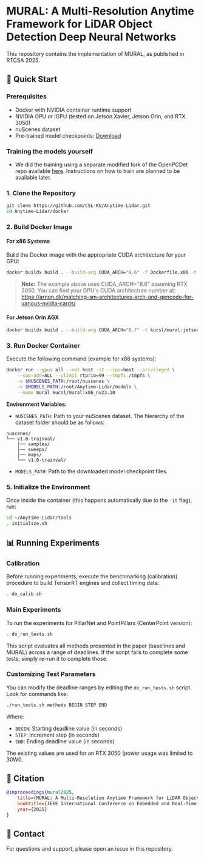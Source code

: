 # MURAL: A Multi-Resolution Anytime Framework for LiDAR Object Detection Deep Neural Networks

This repository contains the implementation of MURAL, as published in RTCSA 2025.

## 🚀 Quick Start

### Prerequisites

- Docker with NVIDIA container runtime support
- NVIDIA GPU or iGPU (tested on Jetson Xavier, Jetson Orin, and RTX 3050)
- nuScenes dataset
- Pre-trained model checkpoints: [Download](https://kansas-my.sharepoint.com/:u:/g/personal/a249s197_home_ku_edu/Eb65ucMEk49Djv7jZTmXtcsBDNv3-ZPcUVF_1RQafdfhxQ?e=MGM9OK)

### Training the models yourself

- We did the training using a separate modified fork of the OpenPCDet repo available [here](https://github.com/ahmedius2/AL-Train). Instructions on how to train are planned to be available later.

### 1. Clone the Repository

```bash
git clone https://github.com/CSL-KU/Anytime-Lidar.git
cd Anytime-Lidar/docker
```

### 2. Build Docker Image

#### For x86 Systems

Build the Docker image with the appropriate CUDA architecture for your GPU:

```bash
docker buildx build . --build-arg CUDA_ARCH="8.6" -f Dockerfile.x86 -t kucsl/mural:x86_nv23.10
```

> **Note:** The example above uses CUDA_ARCH="8.6" assuming RTX 3050. You can find your GPU's CUDA architecture number at: https://arnon.dk/matching-sm-architectures-arch-and-gencode-for-various-nvidia-cards/

#### For Jetson Orin AGX

```bash
docker buildx build . --build-arg CUDA_ARCH="8.7" -t kucsl/mural:jetson-orin
```

### 3. Run Docker Container

Execute the following command (example for x86 systems):

```bash
docker run --gpus all --net host -it --ipc=host --privileged \
    --cap-add=ALL --ulimit rtprio=99 --tmpfs /tmpfs \
    -v $NUSCENES_PATH:/root/nuscenes \
    -v $MODELS_PATH:/root/Anytime-Lidar/models \
    --name mural kucsl/mural:x86_nv23.10
```

**Environment Variables:**
- `NUSCENES_PATH`: Path to your nuScenes dataset. The hierarchy of the dataset folder should be as follows:
```
nuscenes/
└── v1.0-trainval/
    │── samples/
    │── sweeps/
    │── maps/
    └── v1.0-trainval/
```
- `MODELS_PATH`: Path to the downloaded model checkpoint files.

### 5. Initialize the Environment

Once inside the container (this happens automatically due to the `-it` flag), run:

```bash
cd ~/Anytime-Lidar/tools
. initialize.sh
```

## 📊 Running Experiments

### Calibration

Before running experiments, execute the benchmarking (calibration) procedure to build TensorRT engines and collect timing data:

```bash
. do_calib.sh
```

### Main Experiments

To run the experiments for PillarNet and PointPillars (CenterPoint version):

```bash
. do_run_tests.sh
```

This script evaluates all methods presented in the paper (baselines and MURAL) across a range of deadlines. If the script fails to complete some tests, simply re-run it to complete those.

### Customizing Test Parameters

You can modify the deadline ranges by editing the `do_run_tests.sh` script. Look for commands like:

```bash
./run_tests.sh methods BEGIN STEP END
```

Where:
- `BEGIN`: Starting deadline value (in seconds)
- `STEP`: Increment step (in seconds)
- `END`: Ending deadline value (in seconds)

The existing values are used for an RTX 3050 (power usage was limited to 30W0.

## 📄 Citation

```bibtex
@inproceedings{mural2025,
    title={MURAL: A Multi-Resolution Anytime Framework for LiDAR Object Detection Deep Neural Networks},
    booktitle={IEEE International Conference on Embedded and Real-Time Computing Systems and Applications (RTCSA)},
    year={2025}
}
```

## 📧 Contact

For questions and support, please open an issue in this repository.
